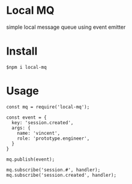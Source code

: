 # Local MQ

simple local message queue using event emitter

# Install

`$npm i local-mq`

# Usage

```
const mq = require('local-mq');

const event = {
  key: 'session.created',
  args: {
    name: 'vincent',
    role: 'prototype.engineer',
  }
}

mq.publish(event);

mq.subscribe('session.#', handler);
mq.subscribe('session.created', handler);
```
